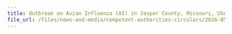 ```yaml
---
title: Outbreak on Avian Influenza (AI) in Jasper County, Missouri, USA
file_url: /files/news-and-media/competent-authorities-circulars/2016-05-06-CA.pdf
---
```

